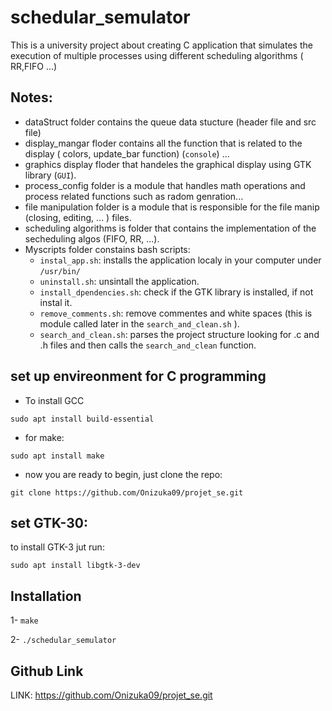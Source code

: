 # schedular_semulator
This is a university project about creating C application that simulates the execution of multiple processes using different scheduling algorithms ( RR,FIFO ...)
## Notes: 
* dataStruct folder contains the queue data stucture (header file and src file) 
* display_mangar floder contains all the function that is related to the display ( colors, update_bar function) (`console`) ... 
* graphics display floder that handeles the graphical display using GTK library (`GUI`). 
* process_config folder is a module that handles math  operations and process related functions such as radom genration... 
* file manipulation folder is a module that is responsible for the file manip (closing, editing, ... ) files.
* scheduling algorithms is folder that contains the implementation of the secheduling algos (FIFO, RR, ...).
* Myscripts folder constains bash scripts: 
	- `instal_app.sh`: installs the application localy in your computer under `/usr/bin/`
	- `uninstall.sh`: unsintall the application. 
	- `install_dpendencies.sh`: check if the GTK library is installed, if not instal it. 
	- `remove_comments.sh`: remove commentes and white spaces (this is module called later in the `search_and_clean.sh` ).
	- `search_and_clean.sh`: parses the project structure looking for .c and .h files and then calls the `search_and_clean` function. 


## set up envireonment for C programming
- To install GCC 

`sudo apt install build-essential`

- for make: 

`sudo apt install make`

- now you are ready to begin, just clone the repo: 

`git clone https://github.com/Onizuka09/projet_se.git`

##  set GTK-30:
to install GTK-3 jut run: 

`sudo apt install libgtk-3-dev`

## Installation 
1- `make` 

2- `./schedular_semulator`

## Github Link 
LINK: https://github.com/Onizuka09/projet_se.git
